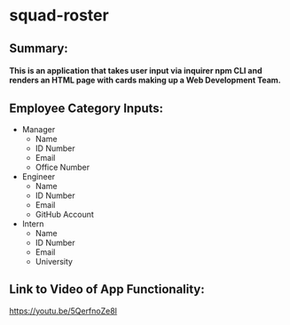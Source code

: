 # **squad-roster**


## **Summary:** 
#### This is an application that takes user input via inquirer npm CLI and renders an HTML page with cards making up a Web Development Team. 

## **Employee Category Inputs:**
* Manager
  * Name
  * ID Number
  * Email
  * Office Number
* Engineer
  * Name
  * ID Number
  * Email
  * GitHub Account
* Intern
  * Name
  * ID Number
  * Email
  * University

## **Link to Video of App Functionality:**

https://youtu.be/5QerfnoZe8I

